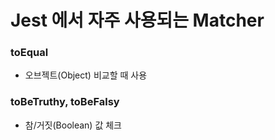 # Jest 에서 자주 사용되는 Matcher

### toEqual

- 오브젝트(Object) 비교할 때 사용

### toBeTruthy, toBeFalsy

- 참/거짓(Boolean) 값 체크
